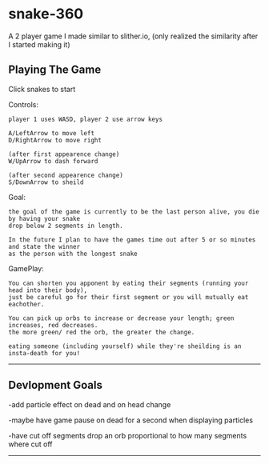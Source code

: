 # snake-360
A 2 player game I made similar to slither.io, (only realized the similarity after I started making it)

Playing The Game
----------------
Click snakes to start

Controls:

    player 1 uses WASD, player 2 use arrow keys

    A/LeftArrow to move left
    D/RightArrow to move right

    (after first appearence change)
    W/UpArrow to dash forward

    (after second appearence change)
    S/DownArrow to sheild


Goal:

    the goal of the game is currently to be the last person alive, you die by having your snake
    drop below 2 segments in length.

    In the future I plan to have the games time out after 5 or so minutes and state the winner 
    as the person with the longest snake


GamePlay:

    You can shorten you apponent by eating their segments (running your head into their body), 
    just be careful go for their first segment or you will mutually eat eachother.

    You can pick up orbs to increase or decrease your length; green increases, red decreases. 
    the more green/ red the orb, the greater the change.

    eating someone (including yourself) while they're sheilding is an insta-death for you! 
----------------



Devlopment Goals
----------------

-add particle effect on dead and on head change

-maybe have game pause on dead for a second when displaying particles

-have cut off segments drop an orb proportional to how many segments where cut off 

----------------


